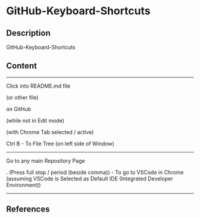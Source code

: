 # GitHub-Keyboard-Shortcuts

## Description

GitHub-Keyboard-Shortcuts

## Content

____

Click into README.md file

(or other file)

on GitHub

(while not in Edit mode)

(with Chrome Tab selected / active)

Ctrl B - To File Tree (on left side of Window)

____

Go to any main Repository Page

. (Press full stop / period (beside comma)) - To go to VSCode in Chrome (assuming VSCode is Selected as Default IDE (Integrated Developer Environment))
____

## References


